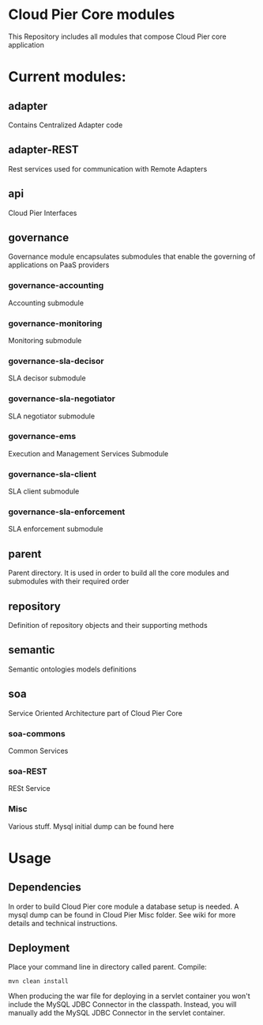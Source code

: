 Cloud Pier Core modules
==========================

This Repository includes all modules that compose Cloud Pier core application

# Current modules:
## adapter
Contains Centralized Adapter code  
## adapter-REST
Rest services used for communication with Remote Adapters
## api
Cloud Pier Interfaces 
## governance
Governance module encapsulates submodules that enable the governing of applications on PaaS providers
### governance-accounting
Accounting submodule  
### governance-monitoring
Monitoring submodule  
### governance-sla-decisor
SLA decisor submodule
### governance-sla-negotiator
SLA negotiator submodule  
### governance-ems
Execution and Management Services Submodule   
### governance-sla-client
SLA client submodule
### governance-sla-enforcement
SLA enforcement submodule  
## parent
Parent directory. It is used in order to build all the core modules and submodules with their required order  
## repository
Definition of repository objects and their supporting methods  
## semantic
Semantic ontologies models definitions
## soa
Service Oriented Architecture part of Cloud Pier Core
### soa-commons
Common Services
### soa-REST
RESt Service
### Misc
Various stuff. Mysql initial dump can be found here 

# Usage

## Dependencies
In order to build Cloud Pier core module a database setup is needed. A mysql dump can be found in Cloud Pier Misc folder. See wiki for more details and technical instructions.

## Deployment
Place your command line in directory called parent.
Compile:

    mvn clean install

When producing the war file for deploying in a servlet container you won't include the MySQL JDBC Connector in the classpath.
Instead, you will manually add the MySQL JDBC Connector in the servlet container.


